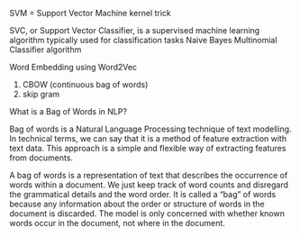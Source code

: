 SVM = Support Vector Machine
kernel trick

SVC, or Support Vector Classifier, is a supervised machine learning algorithm typically used for classification tasks
Naive Bayes Multinomial Classifier algorithm 

Word Embedding using Word2Vec

1. CBOW (continuous bag of words)
2. skip gram

What is a Bag of Words in NLP?

Bag of words is a Natural Language Processing technique of text modelling. In technical terms, we can say that it is a method of feature extraction with text data. This approach is a simple and flexible way of extracting features from documents.

A bag of words is a representation of text that describes the occurrence of words within a document. We just keep track of word counts and disregard the grammatical details and the word order. It is called a “bag” of words because any information about the order or structure of words in the document is discarded. The model is only concerned with whether known words occur in the document, not where in the document.
